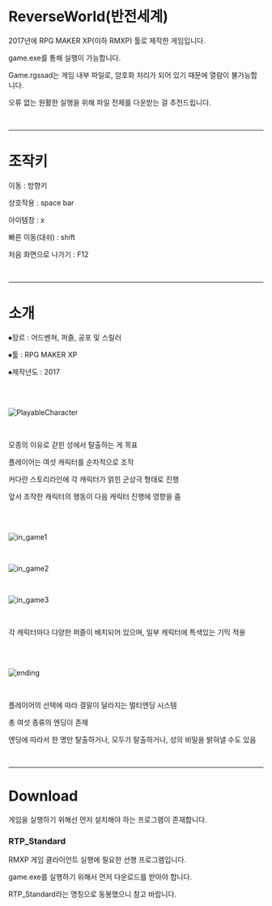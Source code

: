 # ReverseWorld(반전세계)


2017년에 RPG MAKER XP(이하 RMXP) 툴로 제작한 게임입니다.

game.exe를 통해 실행이 가능합니다.

Game.rgssad는 게임 내부 파일로, 암호화 처리가 되어 있기 때문에 열람이 불가능합니다.

오류 없는 원활한 실행을 위해 파일 전체를 다운받는 걸 추천드립니다.

<br/>

---

# 조작키
이동 : 방향키

상호작용 : space bar

아이템창 : x

빠른 이동(대쉬) : shift

처음 화면으로 나가기 : F12

<br/>

---
# 소개

⦁장르 : 어드벤쳐, 퍼즐, 공포 및 스릴러

⦁툴 : RPG MAKER XP

⦁제작년도 : 2017

<br/>
<br/>

![PlayableCharacter](https://github.com/user-attachments/assets/229812e1-767e-4440-b99a-7832da96711a)

<br/>

모종의 이유로 갇힌 성에서 탈출하는 게 목표

플레이어는 여섯 캐릭터를 순차적으로 조작

커다란 스토리라인에 각 캐릭터가 얽힌 군상극 형태로 진행

앞서 조작한 캐릭터의 행동이 다음 캐릭터 진행에 영향을 줌


<br/>
<br/>

![in_game1](https://github.com/user-attachments/assets/e856c413-3194-4bcd-b523-52be9ac748df)

<br/>

![in_game2](https://github.com/user-attachments/assets/a23bdb06-a503-44f2-9d57-7f61a4de2226)

<br/>

![in_game3](https://github.com/user-attachments/assets/71cfa8ac-828e-41a9-8041-0692d3f79197)

<br/>

각 캐릭터마다 다양한 퍼즐이 배치되어 있으며, 일부 캐릭터에 특색있는 기믹 적용

<br/>
<br/>

![ending](https://github.com/user-attachments/assets/e70f6bb7-8098-49cf-8aff-3dd24fbd561f)

<br/>

플레이어의 선택에 따라 결말이 달라지는 멀티엔딩 시스템

총 여섯 종류의 엔딩이 존재

엔딩에 따라서 한 명만 탈출하거나, 모두가 탈출하거나, 성의 비밀을 밝혀낼 수도 있음

<br/>

---

# Download
게임을 실행하기 위해선 먼저 설치해야 하는 프로그램이 존재합니다.

### RTP_Standard
RMXP 게임 클라이언트 실행에 필요한 선행 프로그램입니다.

game.exe를 실행하기 위해서 먼저 다운로드를 받아야 합니다.

RTP_Standard라는 명칭으로 동봉했으니 참고 바랍니다.

<br/>
<br/>


